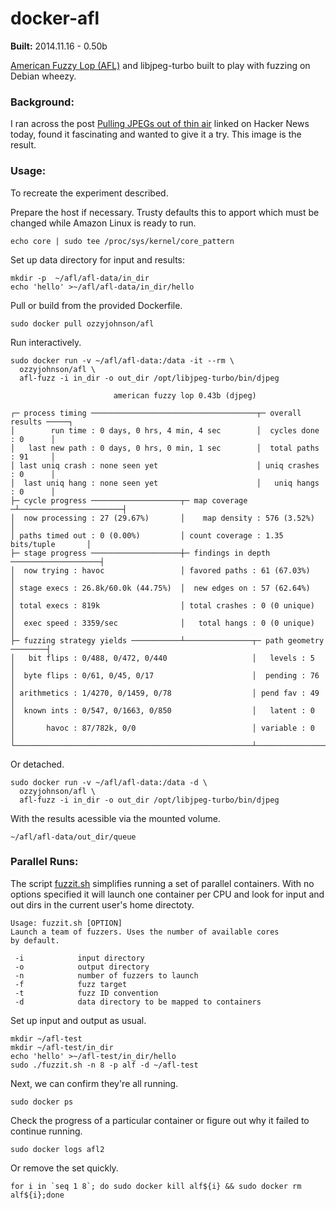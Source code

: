 docker-afl
==========

**Built:** 2014.11.16 - 0.50b
 
[American Fuzzy Lop (AFL)](http://lcamtuf.coredump.cx/afl/) and libjpeg-turbo built to play with fuzzing on Debian wheezy.

### Background:

I ran across the post [Pulling JPEGs out of thin air](http://lcamtuf.blogspot.com/2014/11/pulling-jpegs-out-of-thin-air.html) linked on Hacker News today, found it fascinating and wanted to give it a try. This image is the result.

### Usage:

To recreate the experiment described.

Prepare the host if necessary. Trusty defaults this to apport which must be changed while Amazon Linux is ready to run.

    echo core | sudo tee /proc/sys/kernel/core_pattern

Set up data directory for input and results:

    mkdir -p  ~/afl/afl-data/in_dir
    echo 'hello' >~/afl/afl-data/in_dir/hello

Pull or build from the provided Dockerfile.

    sudo docker pull ozzyjohnson/afl

Run interactively.

    sudo docker run -v ~/afl/afl-data:/data -it --rm \
      ozzyjohnson/afl \
      afl-fuzz -i in_dir -o out_dir /opt/libjpeg-turbo/bin/djpeg

                           american fuzzy lop 0.43b (djpeg)
    
    ┌─ process timing ─────────────────────────────────────┬─ overall results ─────┐
    │        run time : 0 days, 0 hrs, 4 min, 4 sec        │  cycles done : 0      │
    │   last new path : 0 days, 0 hrs, 0 min, 1 sec        │  total paths : 91     │
    │ last uniq crash : none seen yet                      │ uniq crashes : 0      │
    │  last uniq hang : none seen yet                      │   uniq hangs : 0      │
    ├─ cycle progress ────────────────────┬─ map coverage ─┴───────────────────────┤
    │  now processing : 27 (29.67%)       │    map density : 576 (3.52%)           │
    │ paths timed out : 0 (0.00%)         │ count coverage : 1.35 bits/tuple       │
    ├─ stage progress ────────────────────┼─ findings in depth ────────────────────┤
    │  now trying : havoc                 │ favored paths : 61 (67.03%)            │
    │ stage execs : 26.8k/60.0k (44.75%)  │  new edges on : 57 (62.64%)            │
    │ total execs : 819k                  │ total crashes : 0 (0 unique)           │
    │  exec speed : 3359/sec              │   total hangs : 0 (0 unique)           │
    ├─ fuzzing strategy yields ───────────┴───────────────┬─ path geometry ────────┤
    │   bit flips : 0/488, 0/472, 0/440                   │   levels : 5           │
    │  byte flips : 0/61, 0/45, 0/17                      │  pending : 76          │
    │ arithmetics : 1/4270, 0/1459, 0/78                  │ pend fav : 49          │
    │  known ints : 0/547, 0/1663, 0/850                  │   latent : 0           │
    │       havoc : 87/782k, 0/0                          │ variable : 0           │
    └─────────────────────────────────────────────────────┴────────────────────────┘

Or detached.

    sudo docker run -v ~/afl/afl-data:/data -d \
      ozzyjohnson/afl \
      afl-fuzz -i in_dir -o out_dir /opt/libjpeg-turbo/bin/djpeg

With the results acessible via the mounted volume.

    ~/afl/afl-data/out_dir/queue

### Parallel Runs:

The script [fuzzit.sh](https://github.com/ozzyjohnson/docker-afl/blob/master/fuzzit.sh) simplifies running a set of parallel containers. With no options specified it will launch one container per CPU and look for input and out dirs in the current user's home directoty.

    Usage: fuzzit.sh [OPTION]
    Launch a team of fuzzers. Uses the number of available cores
    by default.
     
     -i            input directory
     -o            output directory
     -n            number of fuzzers to launch
     -f            fuzz target
     -t            fuzz ID convention
     -d            data directory to be mapped to containers

Set up input and output as usual.

    mkdir ~/afl-test
    mkdir ~/afl-test/in_dir
    echo 'hello' >~/afl-test/in_dir/hello
    sudo ./fuzzit.sh -n 8 -p alf -d ~/afl-test

Next, we can confirm they're all running.

    sudo docker ps

Check the progress of a particular container or figure out why it failed to continue running.

    sudo docker logs afl2

Or remove the set quickly.

    for i in `seq 1 8`; do sudo docker kill alf${i} && sudo docker rm alf${i};done
